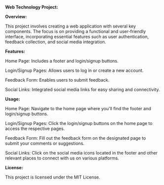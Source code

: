 **Web Technology Project:**

**Overview:**

This project involves creating a web application with several key components. The focus is on providing a functional and user-friendly interface, incorporating essential features such as user authentication, feedback collection, and social media integration.

**Features:**

Home Page:   Includes a footer and login/signup buttons.

Login/Signup Pages:   Allows users to log in or create a new account.

Feedback Form:   Enables users to submit feedback.

Social Links:   Integrated social media links for easy sharing and connectivity.


**Usage:**

Home Page:   Navigate to the home page where you'll find the footer and login/signup buttons.

Login/Signup Pages:   Click the login/signup buttons on the home page to access the respective pages.

Feedback Form:   Fill out the feedback form on the designated page to submit your comments or suggestions.

Social Links:   Click on the social media icons located in the footer and other relevant places to connect with us on various platforms.

**License:**

This project is licensed under the MIT License.
